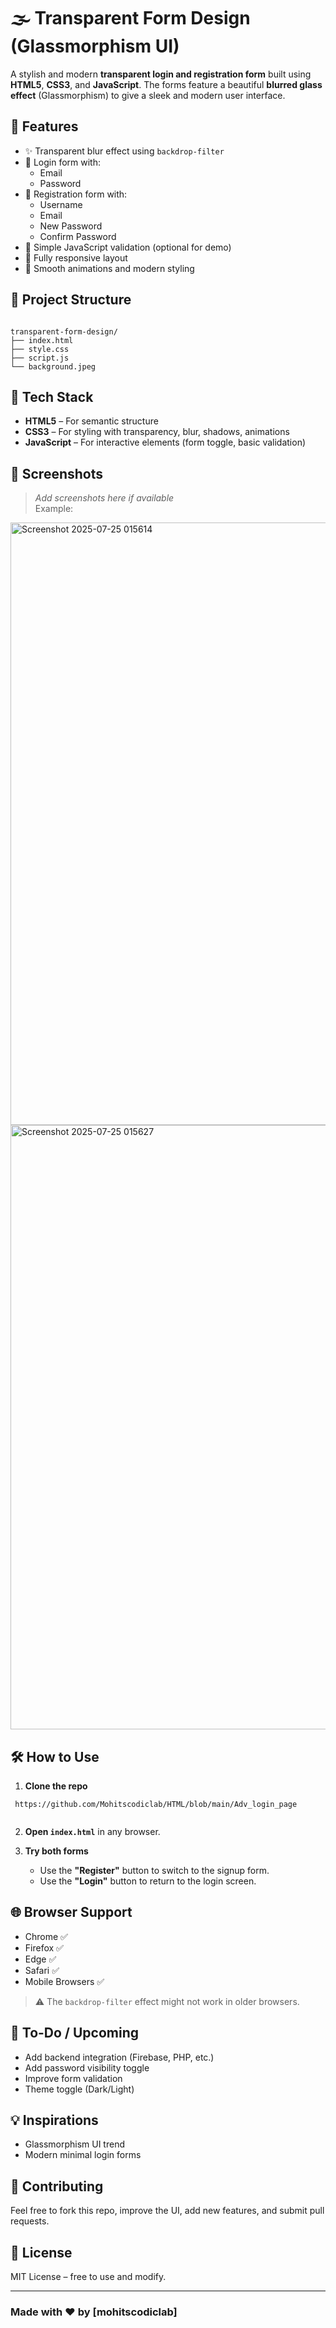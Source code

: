 # 🌫️ Transparent Form Design (Glassmorphism UI)

A stylish and modern **transparent login and registration form** built using **HTML5**, **CSS3**, and **JavaScript**. The forms feature a beautiful **blurred glass effect** (Glassmorphism) to give a sleek and modern user interface.

## 🚀 Features

- ✨ Transparent blur effect using `backdrop-filter`
- 🔐 Login form with:
  - Email
  - Password
- 📝 Registration form with:
  - Username
  - Email
  - New Password
  - Confirm Password
- 🧠 Simple JavaScript validation (optional for demo)
- 📱 Fully responsive layout
- 🎨 Smooth animations and modern styling

## 📂 Project Structure

```

transparent-form-design/
├── index.html
├── style.css
├── script.js
└── background.jpeg

````

## 🧪 Tech Stack

- **HTML5** – For semantic structure
- **CSS3** – For styling with transparency, blur, shadows, animations
- **JavaScript** – For interactive elements (form toggle, basic validation)

## 📸 Screenshots

> _Add screenshots here if available_  
> Example:
<img width="1898" height="964" alt="Screenshot 2025-07-25 015614" src="https://github.com/user-attachments/assets/ac69deff-657d-4b8f-94a1-dfcdaad8713d" />
<img width="1903" height="967" alt="Screenshot 2025-07-25 015627" src="https://github.com/user-attachments/assets/3bbb58e4-fdb7-493f-a44e-533f7ff24bef" />


## 🛠️ How to Use

1. **Clone the repo**
   
```
 https://github.com/Mohitscodiclab/HTML/blob/main/Adv_login_page
 
```

2. **Open `index.html`** in any browser.

3. **Try both forms**

   * Use the **"Register"** button to switch to the signup form.
   * Use the **"Login"** button to return to the login screen.

## 🌐 Browser Support

* Chrome ✅
* Firefox ✅
* Edge ✅
* Safari ✅
* Mobile Browsers ✅

> ⚠️ The `backdrop-filter` effect might not work in older browsers.

## 📌 To-Do / Upcoming

* Add backend integration (Firebase, PHP, etc.)
* Add password visibility toggle
* Improve form validation
* Theme toggle (Dark/Light)

## 💡 Inspirations

* Glassmorphism UI trend
* Modern minimal login forms

## 🤝 Contributing

Feel free to fork this repo, improve the UI, add new features, and submit pull requests.

## 📄 License

MIT License – free to use and modify.

---

### Made with ❤️ by \[mohitscodiclab]

```

